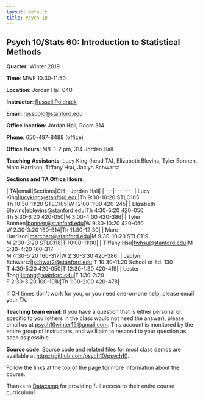 ```yaml
---
layout: default
title: Psych 10
---
```


## Psych 10/Stats 60: Introduction to Statistical Methods

**Quarter**: Winter 2019  

**Time**: MWF 10:30-11:50  

**Location**: Jordan Hall 040  

**Instructor**: [Russell Poldrack](https://profiles.stanford.edu/russell-poldrack)  

**Email**: russpold@stanford.edu  

**Office location**: Jordan Hall, Room 314  

**Phone**: 650-497-8488 (office)  

**Office Hours**: M/F 1-2 pm, 314 Jordan Hall

**Teaching Assistants**: Lucy King (head TA), Elizabeth Blevins, Tyler Bonnen, Marc Harrison,
Tiffany Hsu, Jaclyn Schwartz

**Sections and TA Office Hours:**

| TA|email|Sections|OH - Jordan Hall|
| ---|---|---|
| Lucy King|lucyking@stanford.edu|Th 9:30-10:20 STLC105<br>Th 10:30-11:20 STLC105|W 12:00-1:00 420-245|
| Elizabeth Blevins|eblevins@stanford.edu|Th 4:30-5:20 420-050<br>Th 5:30-6:20 420-050|M 3:00-4:00 420-386|
| Tyler Bonnen|bonnen@stanford.edu|W 9:30-10:20 420-050<br>W 2:30-3:20 160-314|Th 11:30-12:30|
| Marc Harrison|marcharr@stanford.edu|M 9:30-10:20 STLC119<br>M 2:30-3:20 STLC118|T 10:00-11:00|
| Tiffany Hsu|twhsu@stanford.edu|M 3:30-4:20 160-317<br>M 4:30-5:20 160-317|W 2:30-3:30 420-386|
| Jaclyn Schwartz|jschwar2@stanford.edu|T 10:30-11:20 School of Ed. 130<br>T 4:30-5:20 420-050|T 12:30-1:30 420-419|
| Lester Tong|lctong@stanford.edu|F 1:30-2:20<br>F 2:30-3:20 100-101k|Th 1:00-2:00 420-478|

If OH times don't work for you, or you need one-on-one help, please email your TA.

**Teaching team email**: If you have a question that is either personal or specific to you (others in the class would not need the answer), please email us at psych10winter19@gmail.com. This account is monitored by the entire group of instructors, and we’ll aim to respond to your question as soon as possible.

**Source code**: Source code and related files for most class demos are available at https://github.com/psych10/psych10.

Follow the links at the top of the page for more information about the course.

Thanks to [Datacamp](https://www.datacamp.com/) for providing full access to their entire course curriculum!
